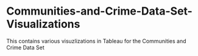 # Communities-and-Crime-Data-Set-Visualizations
This contains various visuzlizations in Tableau for the Communities and Crime Data Set 

